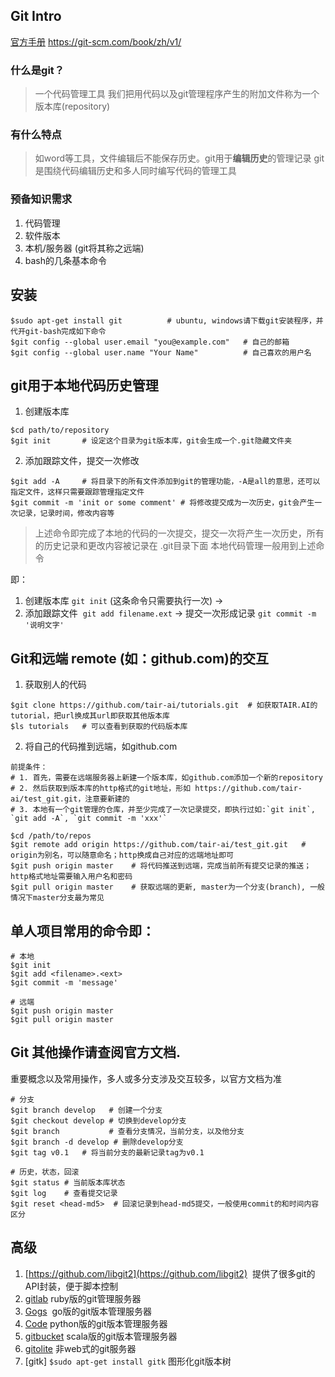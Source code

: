 ## Git Intro

[官方手册](https://git-scm.com/book/zh/v1/) https://git-scm.com/book/zh/v1/


### 什么是git？

> 一个代码管理工具
> 我们把用代码以及git管理程序产生的附加文件称为一个版本库(repository)

### 有什么特点

> 如word等工具，文件编辑后不能保存历史。git用于**编辑历史**的管理记录
> git是围绕代码编辑历史和多人同时编写代码的管理工具

### 预备知识需求

1. 代码管理
2. 软件版本
3. 本机/服务器 (git将其称之远端)
4. bash的几条基本命令

## 安装

```
$sudo apt-get install git          # ubuntu, windows请下载git安装程序，并代开git-bash完成如下命令
$git config --global user.email "you@example.com"   # 自己的邮箱
$git config --global user.name "Your Name"          # 自己喜欢的用户名
```

## git用于本地代码历史管理

1. 创建版本库

```
$cd path/to/repository
$git init       # 设定这个目录为git版本库，git会生成一个.git隐藏文件夹
```

2. 添加跟踪文件，提交一次修改
```
$git add -A     # 将目录下的所有文件添加到git的管理功能，-A是all的意思，还可以指定文件，这样只需要跟踪管理指定文件
$git commit -m 'init or some comment' # 将修改提交成为一次历史，git会产生一次记录，记录时间，修改内容等
```

> 上述命令即完成了本地的代码的一次提交，提交一次将产生一次历史，所有的历史记录和更改内容被记录在 .git目录下面
> 本地代码管理一般用到上述命令

即：

1. 创建版本库 `git init` (这条命令只需要执行一次) ->  
2. 添加跟踪文件  `git add filename.ext`  -> 提交一次形成记录 `git commit -m '说明文字'`  

## Git和远端 remote (如：github.com)的交互

1. 获取别人的代码

```
$git clone https://github.com/tair-ai/tutorials.git  # 如获取TAIR.AI的tutorial，把url换成其url即获取其他版本库
$ls tutorials   # 可以查看到获取的代码版本库
```

2. 将自己的代码推到远端，如github.com
```
前提条件： 
# 1. 首先，需要在远端服务器上新建一个版本库，如github.com添加一个新的repository
# 2. 然后获取到版本库的http格式的git地址，形如 https://github.com/tair-ai/test_git.git，注意要新建的
# 3. 本地有一个git管理的仓库，并至少完成了一次记录提交，即执行过如:`git init`, `git add -A`, `git commit -m 'xxx'`

$cd /path/to/repos
$git remote add origin https://github.com/tair-ai/test_git.git   # origin为别名，可以随意命名；http换成自己对应的远端地址即可
$git push origin master    # 将代码推送到远端，完成当前所有提交记录的推送；http格式地址需要输入用户名和密码
$git pull origin master    # 获取远端的更新, master为一个分支(branch), 一般情况下master分支最为常见
```

##  单人项目常用的命令即：

```
# 本地
$git init
$git add <filename>.<ext>
$git commit -m 'message'

# 远端
$git push origin master
$git pull origin master 
```

## Git 其他操作请查阅官方文档. 

重要概念以及常用操作，多人或多分支涉及交互较多，以官方文档为准
```
# 分支
$git branch develop   # 创建一个分支
$git checkout develop # 切换到develop分支
$git branch           # 查看分支情况，当前分支，以及他分支
$git branch -d develop # 删除develop分支
$git tag v0.1   # 将当前分支的最新记录tag为v0.1

# 历史，状态，回滚
$git status # 当前版本库状态
$git log    # 查看提交记录
$git reset <head-md5>  # 回滚记录到head-md5提交，一般使用commit的和时间内容区分
```

## 高级

1. [https://github.com/libgit2](https://github.com/libgit2)  提供了很多git的API封装，便于脚本控制  
2. [gitlab](https://github.com/gitlabhq/gitlabhq)  ruby版的git管理服务器  
3. [Gogs](https://github.com/gogits/gogs)  go版的git版本管理服务器  
4. [Code](https://github.com/douban/code)  python版的git版本管理服务器  
5. [gitbucket](https://github.com/gitbucket/gitbucket) scala版的git版本管理服务器  
6. [gitolite](https://github.com/sitaramc/gitolite) 非web式的git服务器  
7. [gitk] `$sudo apt-get install gitk` 图形化git版本树

